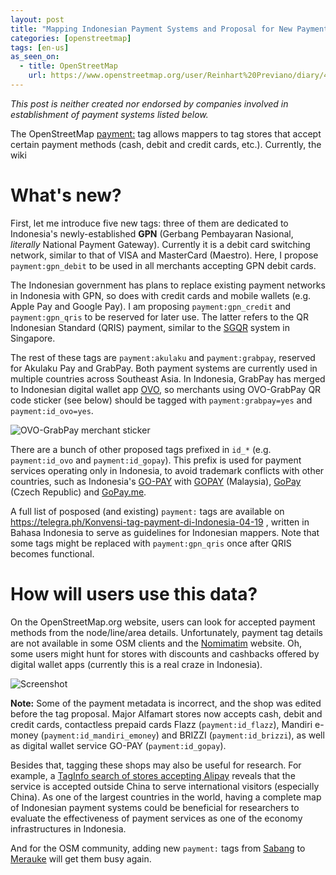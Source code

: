 ```yaml
---
layout: post
title: "Mapping Indonesian Payment Systems and Proposal for New Payment Tags"
categories: [openstreetmap]
tags: [en-us]
as_seen_on:
  - title: OpenStreetMap
    url: https://www.openstreetmap.org/user/Reinhart%20Previano/diary/48246
---
```


*This post is neither created nor endorsed by companies involved in establishment of payment systems listed below.*

The OpenStreetMap [payment:](https://wiki.openstreetmap.org/wiki/Key:payment) tag allows mappers to tag stores that accept certain payment methods (cash, debit and credit cards, etc.). Currently, the wiki

# What's new?
First, let me introduce five new tags: three of them are dedicated to Indonesia's newly-established **GPN** (Gerbang Pembayaran Nasional, *literally* National Payment Gateway). Currently it is a debit card switching network, similar to that of VISA and MasterCard (Maestro). Here, I propose `payment:gpn_debit` to be used in all merchants accepting GPN debit cards.

The Indonesian government has plans to replace existing payment networks in Indonesia with GPN, so does with credit cards and mobile wallets (e.g. Apple Pay and Google Pay). I am proposing `payment:gpn_credit` and `payment:gpn_qris` to be reserved for later use. The latter refers to the QR Indonesian Standard (QRIS) payment, similar to the [SGQR](http://www.mas.gov.sg/sgqr/index.html) system in Singapore.

The rest of these tags are `payment:akulaku` and `payment:grabpay`, reserved for Akulaku Pay and GrabPay. Both payment systems are currently used in multiple countries across Southeast Asia. In Indonesia, GrabPay has merged to Indonesian digital wallet app [OVO](https://ovo.id), so merchants using OVO-GrabPay QR code sticker (see below) should be tagged with `payment:grabpay=yes` and `payment:id_ovo=yes`.

![OVO-GrabPay merchant sticker](https://webcompat.com/uploads/2019/4/14b82196-e716-4ff7-b42c-430ed4387ca4.jpeg)

There are a bunch of other proposed tags prefixed in `id_*` (e.g. `payment:id_ovo` and `payment:id_gopay`). This prefix is used for payment services operating only in Indonesia, to avoid trademark conflicts with other countries, such as Indonesia's [GO-PAY](https://www.go-jek.com/go-pay/) with [GOPAY](https://gopay.com.my/) (Malaysia), [GoPay](https://www.gopay.com) (Czech Republic) and [GoPay.me](https://gopay.me).

A full list of posposed (and existing) `payment:` tags are available on https://telegra.ph/Konvensi-tag-payment-di-Indonesia-04-19 , written in Bahasa Indonesia to serve as guidelines for Indonesian mappers. Note that some tags might be replaced with `payment:gpn_qris` once after QRIS becomes functional.

# How will users use this data?
On the OpenStreetMap.org website, users can look for accepted payment methods from the node/line/area details. Unfortunately, payment tag details are not available in some OSM clients and the [Nomimatim](https://nominatim.openstreetmap.org) website. Oh, some users might hunt for stores with discounts and cashbacks offered by digital wallet apps (currently this is a real craze in Indonesia).

![Screenshot](https://webcompat.com/uploads/2019/4/eb2f8ed7-6d21-463f-8b7e-ff6947efc9e4.jpeg)

**Note:** Some of the payment metadata is incorrect, and the shop was edited before the tag proposal. Major Alfamart stores now accepts cash, debit and credit cards, contactless prepaid cards Flazz (`payment:id_flazz`), Mandiri e-money (`payment:id_mandiri_emoney`) and BRIZZI (`payment:id_brizzi`), as well as digital wallet service GO-PAY (`payment:id_gopay`).

Besides that, tagging these shops may also be useful for research. For example, a [TagInfo search of stores accepting Alipay](https://taginfo.openstreetmap.org/keys/payment:alipay) reveals that the service is accepted outside China to serve international visitors (especially China). As one of the largest countries in the world, having a complete map of Indonesian payment systems could be beneficial for researchers to evaluate the effectiveness of payment services as one of the economy infrastructures in Indonesia.

And for the OSM community, adding new `payment:` tags from [Sabang](https://www.openstreetmap.org/relation/9020791) to [Merauke](https://www.openstreetmap.org/node/541933847) will get them busy again.

